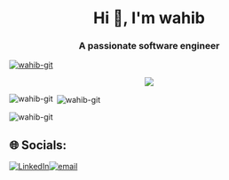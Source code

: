 <h1 align="center">Hi 👋, I'm wahib</h1>
<h3 align="center">A passionate software engineer</h3>

<p align="left"> <a href="https://github.com/ryo-ma/github-profile-trophy"><img src="https://github-profile-trophy.vercel.app/?username=wahib-git" alt="wahib-git" /></a> </p>

<p align="center">
  <a href="https://skillicons.dev">
    <img src="https://skillicons.dev/icons?i=git,kubernetes,docker,c,vim" />
  </a>
</p>

<p><img align="left" src="https://github-readme-stats.vercel.app/api/top-langs?username=wahib-git&show_icons=true&locale=en&layout=compact" alt="wahib-git" /></p>

<p>&nbsp;<img align="center" src="https://github-readme-stats.vercel.app/api?username=wahib-git&show_icons=true&locale=en" alt="wahib-git" /></p>

<p><img align="center" src="https://github-readme-streak-stats.herokuapp.com/?user=wahib-git&" alt="wahib-git" /></p>

## 🌐 Socials:
[![LinkedIn](https://img.shields.io/badge/LinkedIn-%230077B5.svg?logo=linkedin&logoColor=white)](https://linkedin.com/in/wahib-bachoua-6b79ab330)[![email](https://img.shields.io/badge/Email-D14836?logo=gmail&logoColor=white)](mailto:bachoua.wahib@tek-up.de) 

